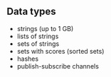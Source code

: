 ## Data types

* strings (up to 1 GB)
* lists of strings
* sets of strings
* sets with scores (sorted sets)
* hashes
* publish-subscribe channels
